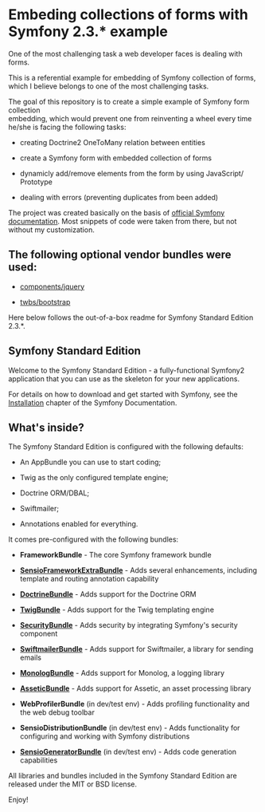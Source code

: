 Embeding collections of forms with Symfony 2.3.* example
========================================================

One of the most challenging task a web developer faces is dealing with forms.

This is a referential example for embedding of Symfony collection of
forms, which I believe belongs to one of the most challenging tasks.

The goal of this repository is to create a simple example of Symfony form collection  
embedding, which would prevent one from reinventing a wheel every time
he/she is facing the following tasks:

  * creating Doctrine2 OneToMany relation between entities
  
  * create a Symfony form with embedded collection of forms

  * dynamicly add/remove elements from the form by using JavaScript/
    Prototype

  * dealing with errors (preventing duplicates from been added)

The project was created basically on the basis of [official Symfony 
documentation][14]. Most snippets of code were taken from there, but not
without my customization.

The following optional vendor bundles were used:
------------------------------------------------

  * [components/jquery][15]

  * [twbs/bootstrap][16]

Here below follows the out-of-a-box readme for Symfony Standard Edition 2.3.*.

Symfony Standard Edition
------------------------

Welcome to the Symfony Standard Edition - a fully-functional Symfony2
application that you can use as the skeleton for your new applications.

For details on how to download and get started with Symfony, see the
[Installation][1] chapter of the Symfony Documentation.

What's inside?
--------------

The Symfony Standard Edition is configured with the following defaults:

  * An AppBundle you can use to start coding;

  * Twig as the only configured template engine;

  * Doctrine ORM/DBAL;

  * Swiftmailer;

  * Annotations enabled for everything.

It comes pre-configured with the following bundles:

  * **FrameworkBundle** - The core Symfony framework bundle

  * [**SensioFrameworkExtraBundle**][6] - Adds several enhancements, including
    template and routing annotation capability

  * [**DoctrineBundle**][7] - Adds support for the Doctrine ORM

  * [**TwigBundle**][8] - Adds support for the Twig templating engine

  * [**SecurityBundle**][9] - Adds security by integrating Symfony's security
    component

  * [**SwiftmailerBundle**][10] - Adds support for Swiftmailer, a library for
    sending emails

  * [**MonologBundle**][11] - Adds support for Monolog, a logging library

  * [**AsseticBundle**][12] - Adds support for Assetic, an asset processing
    library

  * **WebProfilerBundle** (in dev/test env) - Adds profiling functionality and
    the web debug toolbar

  * **SensioDistributionBundle** (in dev/test env) - Adds functionality for
    configuring and working with Symfony distributions

  * [**SensioGeneratorBundle**][13] (in dev/test env) - Adds code generation
    capabilities

All libraries and bundles included in the Symfony Standard Edition are
released under the MIT or BSD license.

Enjoy!

[1]:  http://symfony.com/doc/2.3/book/installation.html
[6]:  http://symfony.com/doc/current/bundles/SensioFrameworkExtraBundle/index.html
[7]:  http://symfony.com/doc/2.3/book/doctrine.html
[8]:  http://symfony.com/doc/2.3/book/templating.html
[9]:  http://symfony.com/doc/2.3/book/security.html
[10]: http://symfony.com/doc/2.3/cookbook/email.html
[11]: http://symfony.com/doc/2.3/cookbook/logging/monolog.html
[12]: http://symfony.com/doc/2.3/cookbook/assetic/asset_management.html
[13]: http://symfony.com/doc/current/bundles/SensioGeneratorBundle/index.html
[14]: http://symfony.com/doc/2.3/cookbook/form/form_collections.html
[15]: https://github.com/components/jquery
[16]: https://github.com/twbs/bootstrap
